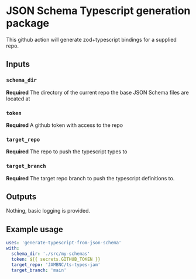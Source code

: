 # JSON Schema Typescript generation package

This github action will generate zod+typescript bindings for a supplied repo.

## Inputs

### `schema_dir`

**Required** The directory of the current repo the base JSON Schema files are located at 


### `token`

**Required** A github token with access to the repo

### `target_repo`

**Required** The repo to push the typescript types to

### `target_branch`

**Required** The target repo branch to push the typescript definitions to.

## Outputs

Nothing, basic logging is provided.

## Example usage

```yaml
uses: 'generate-typescript-from-json-schema'
with:
  schema_dir: './src/my-schemas'
  token: ${{ secrets.GITHUB_TOKEN }}
  target_repo: 'JAMBNC/ts-types-jam'
  target_branch: 'main'
```
